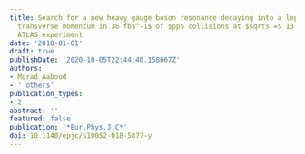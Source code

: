 ```yaml
---
title: Search for a new heavy gauge boson resonance decaying into a lepton and missing
  transverse momentum in 36 fb$^-1$ of $pp$ collisions at $sqrts =$ 13 TeV with the
  ATLAS experiment
date: '2018-01-01'
draft: true
publishDate: '2020-10-05T22:44:40.158667Z'
authors:
- Morad Aaboud
- ' others'
publication_types:
- 2
abstract: ''
featured: false
publication: '*Eur.Phys.J.C*'
doi: 10.1140/epjc/s10052-018-5877-y
---
```


